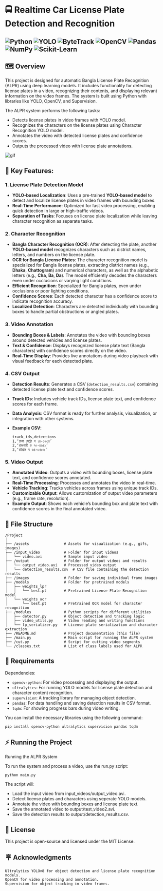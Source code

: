 # 🚍 Realtime Car License Plate Detection and Recognition


![Python](https://img.shields.io/badge/-Python-3776AB?logo=python&logoColor=white)
![YOLO](https://img.shields.io/badge/-YOLOv8-FF9900?logo=yolo&logoColor=white)
![ByteTrack](https://img.shields.io/badge/-ByteTrack-3776AB?logo=python&logoColor=white)
![OpenCV](https://img.shields.io/badge/-OpenCV-5C3EE8?logo=opencv&logoColor=white)
![Pandas](https://img.shields.io/badge/-Pandas-150458?logo=pandas&logoColor=white)
![NumPy](https://img.shields.io/badge/-NumPy-013243?logo=numpy&logoColor=white)
![Scikit-Learn](https://img.shields.io/badge/-Scikit--Learn-F7931E?logo=scikit-learn&logoColor=white)
---


## 🗺️ Overview

This project is designed for automatic Bangla License Plate Recognition (ALPR) using deep learning models. It includes functionality for detecting license plates in a video, recognizing their contents, and displaying relevant information on the video frames. The system is built using Python with libraries like YOLO, OpenCV, and Supervision.

The ALPR system performs the following tasks:

- Detects license plates in video frames with YOLO model.
- Recognizes the characters on the license plates using Character Recognition YOLO model.
- Annotates the video with detected license plates and confidence scores.
- Outputs the processed video with license plate annotations.

![gif](assets/project-alpr.gif)


## 🚀 Key Features:

### **1. License Plate Detection Model**
- **YOLO-based Localization**: Uses a pre-trained **YOLO-based model** to detect and localize license plates in video frames with bounding boxes.
- **Real-Time Performance**: Optimized for fast video processing, enabling quick detection in large or high-traffic videos.
- **Separation of Tasks**: Focuses on license plate localization while leaving character recognition as separate tasks.

### **2. Character Recognition**
- **Bangla Character Recognition (OCR)**: After detecting the plate, another **YOLO-based model** recognizes characters such as district names, letters, and numbers on the license plate.
- **OCR for Bangla License Plates**: The character recognition model is specialized for Bangla license plates, extracting district names (e.g., **Dhaka**, **Chattogram**) and numerical characters, as well as the alphabetic letters (e.g., **Cha**, **Ba**, **Da**). The model efficiently decodes the characters even under occlusions or varying light conditions.
- **Efficient Recognition**: Specialized for Bangla plates, even under occlusions or poor lighting conditions.
- **Confidence Scores**: Each detected character has a confidence score to indicate recognition accuracy.
- **Localized Detection**: Characters are detected individually with bounding boxes to handle partial obstructions or angled plates.

### **3. Video Annotation**
- **Bounding Boxes & Labels**: Annotates the video with bounding boxes around detected vehicles and license plates.
- **Text & Confidence**: Displays recognized license plate text (Bangla characters) with confidence scores directly on the video.
- **Real-Time Display**: Provides live annotations during video playback with visual feedback for each detected plate.

### **4. CSV Output**
- **Detection Results**: Generates a CSV (`detection_results.csv`) containing detected license plate text and confidence scores.
- **Track IDs**: Includes vehicle track IDs, license plate text, and confidence scores for each frame.
- **Data Analysis**: CSV format is ready for further analysis, visualization, or integration with other systems.
- **Example CSV**:

    ```
    track_ids,detections
    1,‘ঢাকা মেট্রো ব ১৪-১২৩৪’
    2,‘রাজশাহী চ ৭০-৪৬৪১’
    3,‘চট্টগ্রাম ব ৬৪-৮৪৮৬’
    ```

### **5. Video Output**
- **Annotated Video**: Outputs a video with bounding boxes, license plate text, and confidence scores annotated.
- **Real-Time Processing**: Processes and annotates the video in real-time.
- **Vehicle Tracking**: Tracks vehicles across frames using unique track IDs.
- **Customizable Output**: Allows customization of output video parameters (e.g., frame rate, resolution).
- **Example Output**: Shows each vehicle’s bounding box and plate text with confidence scores in the final annotated video.


## 📂 File Structure

```plaintext
/Project
│
├── /assets                # Assets for visualization (e.g., gifs, images)
├── /input_video           # Folder for input videos
│   └── video.avi          # Sample input video
├── /output                # Folder for output videos and results
│   └── output_video.avi   # Processed video output
│   └── detection_results.csv  # CSV file containing the detection results
├── /images                # Folder for saving individual frame images
├── /models                # Folder for pretrained models
│   ├── weights_lpr
│   │   └── best.pt        # Pretrained License Plate Recognition model
│   └── weights_ocr
│       └── best.pt        # Pretrained OCR model for character recognition
├── /modules               # Python scripts for different utilities
│   ├── detector.py        # Object detection and tracking logic
│   ├── video_utils.py     # Video reading and writing functions
│   └── lp_serializer.py   # License plate serialization and character extraction
├── /README.md             # Project documentation (this file)
├── /main.py               # Main script for running the ALPR system
├── /cut.py                # Script for cutting video segments
└── /classes.txt           # List of class labels used for ALPR
```


## 📌 Requirements

Dependencies:

- `opencv-python`: For video processing and displaying the output.
- `ultralytics`: For running YOLO models for license plate detection and character content recognition.
- `supervision`: A tracking library for managing object detection.
- `pandas`: For data handling and saving detection results in CSV format.
- `tqdm`: For showing progress bars during video writing.

You can install the necessary libraries using the following command:

```bash
pip install opencv-python ultralytics supervision pandas tqdm
```


## ⚡ Running the Project

Running the ALPR System

To run the system and process a video, use the run.py script:

```bash
python main.py
```

The script will:

- Load the input video from input_videos/output_video.avi.
- Detect license plates and characters using seperate YOLO models.
- Annotate the video with bounding boxes and license plate text.
- Save the annotated video to output/test_video2.avi.
- Save the detection results to output/detection_results.csv.



## 🧾 License

This project is open-source and licensed under the MIT License.



## 🪧 Acknowledgments

    Ultralytics YOLOv8 for object detection and license plate recognition models.
    OpenCV for video processing and annotation.
    Supervision for object tracking in video frames.
